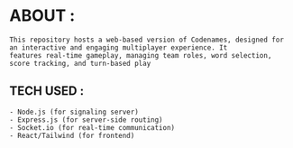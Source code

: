 # ABOUT :

    This repository hosts a web-based version of Codenames, designed for an interactive and engaging multiplayer experience. It
    features real-time gameplay, managing team roles, word selection, score tracking, and turn-based play 

## TECH USED :
    - Node.js (for signaling server)
    - Express.js (for server-side routing)
    - Socket.io (for real-time communication)
    - React/Tailwind (for frontend)
